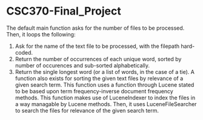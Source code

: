 # CSC370-Final_Project
The default main function asks for the number of files to be processed. Then, it loops the following:
  1. Ask for the name of the text file to be processed, with the filepath hard-coded.
  2. Return the number of occurrences of each unique word, sorted by number of occurences and sub-sorted alphabetically.
  3. Return the single longest word (or a list of words, in the case of a tie).
A function also exists for sorting the given text files by relevance of a given search term. This function uses a function through Lucene stated to be based upon term frequency-inverse document frequency methods.
This function makes use of LuceneIndexer to index the files in a way managable by Lucene methods. Then, it uses LuceneFileSearcher to search the files for relevance of the given search term.
